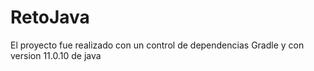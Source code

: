 # RetoJava

El proyecto fue realizado con un control de dependencias Gradle y con version 11.0.10 de java 
